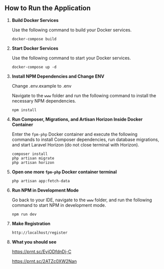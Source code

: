 ## How to Run the Application

1. **Build Docker Services**

   Use the following command to build your Docker services.

    ```
    docker-compose build
    ```

2. **Start Docker Services**

   Use the following command to start your Docker services.

    ```
    docker-compose up -d
    ```

3. **Install NPM Dependencies and Change ENV**

   Change .env.example to .env
   
   Navigate to the `www` folder and run the following command to install the necessary NPM dependencies.

    ```
    npm install
    ```

4. **Run Composer, Migrations, and Artisan Horizon Inside Docker Container**

   Enter the `fpm-php` Docker container and execute the following commands to install Composer dependencies, run database migrations, and start Laravel Horizon (do not close terminal with Horizon).

    ```
    composer install
    php artisan migrate
    php artisan horizon
    ```
5. **Open one more `fpm-php` Docker container terminal**

    ```
    php artisan app:fetch-data
    ```
6. **Run NPM in Development Mode**

   Go back to your IDE, navigate to the `www` folder, and run the following command to start NPM in development mode.

    ```
    npm run dev
    ```
7. **Make Registration**
    ```
    http://localhost/register
    ```
8. **What you should see**

   https://prnt.sc/EyiODfdnDj-C

   https://prnt.sc/2ATZc0XW2Nan

